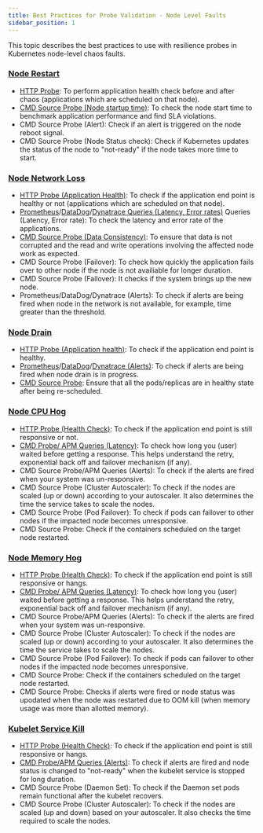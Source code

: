 ```yaml
---
title: Best Practices for Probe Validation - Node Level Faults
sidebar_position: 1
---
```


This topic describes the best practices to use with resilience probes in Kubernetes node-level chaos faults.

### [Node Restart](/docs/chaos-engineering/use-harness-ce/chaos-faults/kubernetes/node/node-restart)

- [HTTP Probe](/docs/chaos-engineering/use-harness-ce/probes/http-probe): To perform application health check before and after chaos (applications which are scheduled on that node).
- [CMD Source Probe (Node startup time)](/docs/chaos-engineering/use-harness-ce/probes/command-probe/cmd-probe-usage): To check the node start time to benchmark application performance and find SLA violations.
- CMD Source Probe (Alert): Check if an alert is triggered on the node reboot signal.
- CMD Source Probe (Node Status check): Check if Kubernetes updates the status of the node to "not-ready" if the node takes more time to start. 


### [Node Network Loss](/docs/chaos-engineering/use-harness-ce/chaos-faults/kubernetes/node/node-network-loss)

- [HTTP Probe (Application Health)](/docs/chaos-engineering/use-harness-ce/probes/http-probe): To check if the application end point is healthy or not (applications which are scheduled on that node).
- [Prometheus](/docs/chaos-engineering/use-harness-ce/probes/prom-probe)/[DataDog](/docs/chaos-engineering/use-harness-ce/probes/datadog-probe)/[Dynatrace Queries (Latency, Error rates)](/docs/chaos-engineering/use-harness-ce/probes/dynatrace-probe) Queries (Latency, Error rate): To check the latency and error rate of the applications.
- [CMD Source Probe (Data Consistency)](/docs/chaos-engineering/use-harness-ce/probes/command-probe/cmd-probe-usage): To ensure that data is not corrupted and the read and write operations involving the affected node work as expected.
- CMD Source Probe (Failover): To check how quickly the application fails over to other node if the node is not availiable for longer duration. 
- CMD Source Probe (Failover): It checks if the system brings up the new node.
- Prometheus/DataDog/Dynatrace (Alerts): To check if alerts are being fired when node in the network is not available, for example, time greater than the threshold.

### [Node Drain](/docs/chaos-engineering/use-harness-ce/chaos-faults/kubernetes/node/node-drain)

-  [HTTP Probe (Application health)](/docs/chaos-engineering/use-harness-ce/probes/http-probe): To check if the application end point is healthy.
- [Prometheus](/docs/chaos-engineering/use-harness-ce/probes/prom-probe)/[DataDog](/docs/chaos-engineering/use-harness-ce/probes/datadog-probe)/[Dynatrace (Alerts)](/docs/chaos-engineering/use-harness-ce/probes/dynatrace-probe): To check if alerts are being fired when node drain is in progress.
- [CMD Source Probe](/docs/chaos-engineering/use-harness-ce/probes/command-probe/cmd-probe-usage): Ensure that all the pods/replicas are in healthy state after being re-scheduled.


### [Node CPU Hog](/docs/chaos-engineering/use-harness-ce/chaos-faults/kubernetes/node/node-cpu-hog)

- [HTTP Probe (Health Check)](/docs/chaos-engineering/use-harness-ce/probes/http-probe): To check if the application end point is still responsive or not.
- [CMD Probe/ APM Queries (Latency)](/docs/chaos-engineering/use-harness-ce/probes/command-probe/cmd-probe-usage): To check how long you (user) waited before getting a response. This helps understand the retry, exponential back off and failover mechanism (if any).
- CMD Source Probe/APM Queries (Alerts): To check if the alerts are fired when your system was un-responsive.
- CMD Source Probe (Cluster Autoscaler): To check if the nodes are scaled (up or down) according to your autoscaler. It also determines the time the service takes to scale the nodes.
- CMD Source Probe (Pod Failover): To check if pods can failover to other nodes if the impacted node becomes unresponsive.
- CMD Source Probe: Check if the containers scheduled on the target node restarted.

### [Node Memory Hog](/docs/chaos-engineering/use-harness-ce/chaos-faults/kubernetes/node/node-memory-hog)

- [HTTP Probe (Health Check)](/docs/chaos-engineering/use-harness-ce/probes/http-probe): To check if the application end point is still responsive or hangs.
- [CMD Probe/ APM Queries (Latency)](/docs/chaos-engineering/use-harness-ce/probes/command-probe/cmd-probe-usage): To check how long you (user) waited before getting a response. This helps understand the retry, exponential back off and failover mechanism (if any).
- CMD Source Probe/APM Queries (Alerts): To check if the alerts are fired when your system was un-responsive.
- CMD Source Probe (Cluster Autoscaler): To check if the nodes are scaled (up or down) according to your autoscaler. It also determines the time the service takes to scale the nodes.
- CMD Source Probe (Pod Failover): To check if pods can failover to other nodes if the impacted node becomes unresponsive.
- CMD Source Probe: Check if the containers scheduled on the target node restarted.
- CMD Source Probe: Checks if alerts were fired or node status was upodated when the node was restarted due to OOM kill (when memory usage was more than allotted memory).

### [Kubelet Service Kill](/docs/chaos-engineering/use-harness-ce/chaos-faults/kubernetes/node/kubelet-service-kill)

- [HTTP Probe (Health Check)](/docs/chaos-engineering/use-harness-ce/probes/http-probe): To check if the application end point is still responsive or hangs.
- [CMD Probe/APM Queries (Alerts)](/docs/chaos-engineering/use-harness-ce/probes/command-probe/cmd-probe-usage): To check if alerts are fired and node status is changed to "not-ready" when the kubelet service is stopped for long duration.
- CMD Source Probe (Daemon Set): To check if the Daemon set pods remain functional after the kubelet recovers.
- CMD Source Probe (Cluster Autoscaler): To check if the nodes are scaled (up and down) based on your autoscaler. It also checks the time required to scale the nodes.